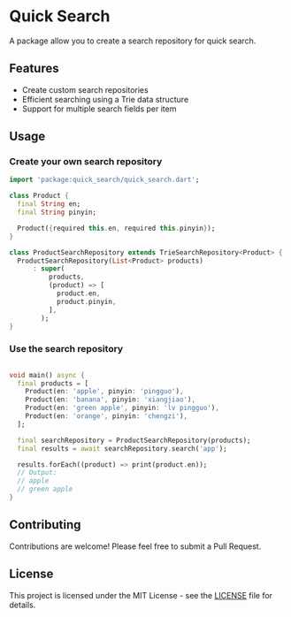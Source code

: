 # Quick Search

A package allow you to create a search repository for quick search.

## Features

- Create custom search repositories
- Efficient searching using a Trie data structure
- Support for multiple search fields per item

## Usage

### Create your own search repository

```dart
import 'package:quick_search/quick_search.dart';

class Product {
  final String en;
  final String pinyin;

  Product({required this.en, required this.pinyin});
}

class ProductSearchRepository extends TrieSearchRepository<Product> {
  ProductSearchRepository(List<Product> products)
      : super(
          products,
          (product) => [
            product.en,
            product.pinyin,
          ],
        );
}
``` 

### Use the search repository

```dart

void main() async {
  final products = [
    Product(en: 'apple', pinyin: 'pingguo'),
    Product(en: 'banana', pinyin: 'xiangjiao'),
    Product(en: 'green apple', pinyin: 'lv pingguo'),
    Product(en: 'orange', pinyin: 'chengzi'),
  ];

  final searchRepository = ProductSearchRepository(products);
  final results = await searchRepository.search('app');

  results.forEach((product) => print(product.en));
  // Output:
  // apple
  // green apple
}
```

## Contributing

Contributions are welcome! Please feel free to submit a Pull Request.

## License

This project is licensed under the MIT License - see the [LICENSE](LICENSE) file for details.
